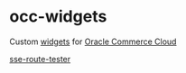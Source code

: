 # occ-widgets
Custom [widgets](https://docs.oracle.com/cd/E97801_01/Cloud.18C/WidgetDev/html/index.html "widget development") for [Oracle Commerce Cloud](https://cloud.oracle.com/en_US/commerce-cloud "Oracle Commerce Cloud")

[sse-route-tester](https://github.com/leedium/occ-widgets/tree/master/widgets/sseRouteTester "sse-route-tester")
